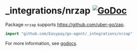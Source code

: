 # _integrations/nrzap [![GoDoc](https://godoc.org/github.com/Easypay/go-agent/_integrations/nrzap?status.svg)](https://godoc.org/github.com/Easypay/go-agent/_integrations/nrzap)

Package `nrzap` supports https://github.com/uber-go/zap.

```go
import "github.com/Easypay/go-agent/_integrations/nrzap"
```

For more information, see
[godocs](https://godoc.org/github.com/Easypay/go-agent/_integrations/nrzap).

